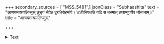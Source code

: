 +++
secondary_sources = [ "MSS_5481",]
jsonClass = "Subhaashita"
text = "आश्रयमाश्रयलिप्सुस् तुङ्गं सेवेत दुरधिरोहमपि।  \nविनिपतति यदि स तस्मात् तथाप्युपर्येव नीचानाम्॥"
title = "आश्रयमाश्रयलिप्सुस्"

+++

<details><summary>Text</summary>

आश्रयमाश्रयलिप्सुस् तुङ्गं सेवेत दुरधिरोहमपि।  
विनिपतति यदि स तस्मात् तथाप्युपर्येव नीचानाम्॥
</details>
